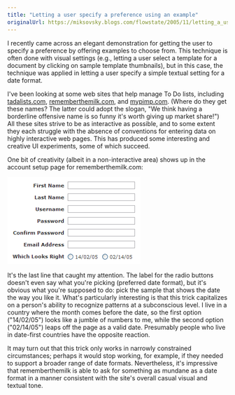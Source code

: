 ```yaml
---
title: "Letting a user specify a preference using an example"
originalUrl: https://miksovsky.blogs.com/flowstate/2005/11/letting_a_user_.html
---
```


<p>
  I recently came across an elegant demonstration for getting the user to
  specify a preference by offering examples to choose from. This technique is
  often done with visual settings (e.g., letting a user select a template for a
  document by clicking on sample template thumbnails), but in this case, the
  technique was applied in letting a user specify a simple textual setting for a
  date format.
</p>
<p>
  I've been looking at some web sites that help manage To Do lists, including
  <a href="http://tadalists.com">tadalists.com</a>,
  <a href="http://rememberthemilk.com">rememberthemilk.com</a>, and
  <a href="http://mypimp.com">mypimp.com</a>. (Where do they get these names?
  The latter could adopt the slogan, &quot;We think having a borderline
  offensive name is so funny it's worth giving up market share!&quot;) All these
  sites strive to be as interactive as possible, and to some extent they each
  struggle with the absence of conventions for entering data on highly
  interactive web pages. This has produced some interesting and creative UI
  experiments, some of which succeed.
</p>
<p>
  One bit of creativity (albeit in a non-interactive area) shows up in the
  account setup page for rememberthemilk.com:
</p>
<p>
  <img src="/images/flowstate/remember_the_milk.Png" alt="Remember_the_milk" />
</p>
<p>
  It's the last line that caught my attention. The label for the radio buttons
  doesn't even say what you're picking (preferred date format), but it's obvious
  what you're supposed to do: pick the sample that shows the date the way you
  like it. What's particularly interesting is that this trick capitalizes on a
  person's ability to recognize patterns at a subconscious level. I live in a
  country where the month comes before the date, so the first option
  (&quot;14/02/05&quot;) looks like a jumble of numbers to me, while the second
  option (&quot;02/14/05&quot;) leaps off the page as a valid date. Presumably
  people who live in date-first countries have the opposite reaction.
</p>
<p>
  It may turn out that this trick only works in narrowly constrained
  circumstances; perhaps it would stop working, for example, if they needed to
  support a broader range of date formats. Nevertheless, it's impressive that
  rememberthemilk is able to ask for something as mundane as a date format in a
  manner consistent with the site's overall casual visual and textual tone.
</p>
